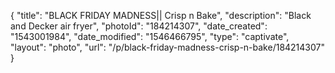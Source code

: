 {
    "title": "BLACK FRIDAY MADNESS|| Crisp n Bake",
    "description": "Black and Decker air fryer",
    "photoId": "184214307",
    "date_created": "1543001984",
    "date_modified": "1546466795",
    "type": "captivate",
    "layout": "photo",
    "url": "\/p\/black-friday-madness-crisp-n-bake\/184214307"
}